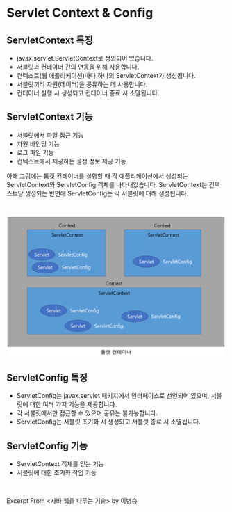 # Servlet Context & Config

## ServletContext 특징

- javax.servlet.ServletContext로 정의되어 있습니다.
- 서블릿과 컨테이너 간의 연동을 위해 사용합니다.
- 컨텍스트(웹 애플리케이션)마다 하나의 ServletContext가 생성됩니다.
- 서블릿끼리 자원(데이터)을 공유하는 데 사용합니다.
- 컨테이너 실행 시 생성되고 컨테이너 종료 시 소멸됩니다.

## ServletContext 기능

- 서블릿에서 파일 접근 기능
- 자원 바인딩 기능
- 로그 파일 기능
- 컨텍스트에서 제공하는 설정 정보 제공 기능

아래 그림에는 톰캣 컨테이너를 실행할 때 각 애플리케이션에서 생성되는 ServletContext와 ServletConfig 객체를 나타내었습니다. ServletContext는 컨텍스트당 생성되는 반면에 ServletConfig는 각 서블릿에 대해 생성됩니다.

&nbsp;

<img src="../images/tomcat-servlet-context.png" alt="client-server" width="500" style="margin-left: auto; margin-right: auto; display: block;"/>

## ServletConfig 특징

- ServletConfig는 javax.servlet 패키지에서 인터페이스로 선언되어 있으며, 서블릿에 대한 여러 가지 기능을 제공합니다. 
- 각 서블릿에서만 접근할 수 있으며 공유는 불가능합니다.
- ServletConfig는 서블릿 초기화 시 생성되고 서블릿 종료 시 소멸됩니다.

## ServletConfig 기능

- ServletContext 객체를 얻는 기능
- 서블릿에 대한 초기화 작업 기능

&nbsp;

Excerpt From <자바 웹을 다루는 기술> by 이병승